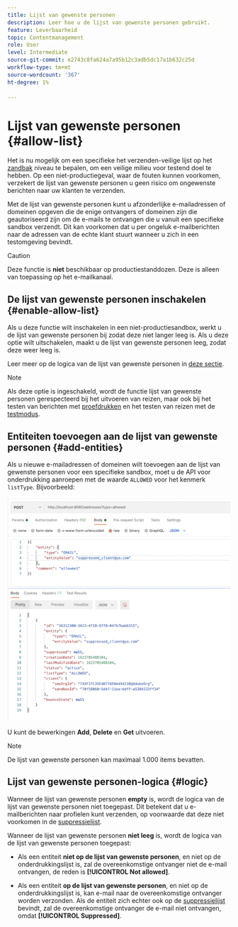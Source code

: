 ```yaml
---
title: Lijst van gewenste personen
description: Leer hoe u de lijst van gewenste personen gebruikt.
feature: Leverbaarheid
topic: Contentmanagement
role: User
level: Intermediate
source-git-commit: e2743c8fa624a7a95b12c3adb5dc17a1b632c25d
workflow-type: tm+mt
source-wordcount: '367'
ht-degree: 1%

---
```


# Lijst van gewenste personen {#allow-list}

Het is nu mogelijk om een specifieke het verzenden-veilige lijst op het [zandbak](administration/sandboxes.md) niveau te bepalen, om een veilige milieu voor testend doel te hebben. Op een niet-productiegeval, waar de fouten kunnen voorkomen, verzekert de lijst van gewenste personen u geen risico om ongewenste berichten naar uw klanten te verzenden.

Met de lijst van gewenste personen kunt u afzonderlijke e-mailadressen of domeinen opgeven die de enige ontvangers of domeinen zijn die geautoriseerd zijn om de e-mails te ontvangen die u vanuit een specifieke sandbox verzendt. Dit kan voorkomen dat u per ongeluk e-mailberichten naar de adressen van de echte klant stuurt wanneer u zich in een testomgeving bevindt.

>[!CAUTION]
>
>Deze functie is **niet** beschikbaar op productiestanddozen. Deze is alleen van toepassing op het e-mailkanaal.

## De lijst van gewenste personen inschakelen {#enable-allow-list}

Als u deze functie wilt inschakelen in een niet-productiesandbox, werkt u de lijst van gewenste personen bij zodat deze niet langer leeg is. Als u deze optie wilt uitschakelen, maakt u de lijst van gewenste personen leeg, zodat deze weer leeg is.

Leer meer op de logica van de lijst van gewenste personen in [deze sectie](#logic).

<!--
To enable the allowed list on a non-production sandbox, you need to make an Adobe API call.

* Using this API, you can also disable the feature at any time.

* You can update the allowed list before or after enabling the feature.

* The allowed list logic applies when the feature is enabled and if the allowed list is not empty. Learn more in this section (logic).
-->

>[!NOTE]
>
>Als deze optie is ingeschakeld, wordt de functie lijst van gewenste personen gerespecteerd bij het uitvoeren van reizen, maar ook bij het testen van berichten met [proefdrukken](preview.md#send-proofs) en het testen van reizen met de [testmodus](building-journeys/testing-the-journey.md).

## Entiteiten toevoegen aan de lijst van gewenste personen {#add-entities}

Als u nieuwe e-mailadressen of domeinen wilt toevoegen aan de lijst van gewenste personen voor een specifieke sandbox, moet u de API voor onderdrukking aanroepen met de waarde `ALLOWED` voor het kenmerk `listType`. Bijvoorbeeld:

![](assets/allow-list-api.png)

U kunt de bewerkingen **Add**, **Delete** en **Get** uitvoeren.

>[!NOTE]
>
>De lijst van gewenste personen kan maximaal 1.000 items bevatten.

<!--Learn more on making Adobe API calls in the [Experience Platform documentation](https://experienceleague.adobe.com/docs/experience-platform/landing/platform-apis/api-guide.html?lang=en).-->

## Lijst van gewenste personen-logica {#logic}

<!-- When the allowed list is enabled (enable-allow-list) at the sandbox level using the API call above, the following applies.-->

Wanneer de lijst van gewenste personen **empty** is, wordt de logica van de lijst van gewenste personen niet toegepast. Dit betekent dat u e-mailberichten naar profielen kunt verzenden, op voorwaarde dat deze niet voorkomen in de [suppressielijst](suppression-list.md).

Wanneer de lijst van gewenste personen **niet leeg** is, wordt de logica van de lijst van gewenste personen toegepast:

* Als een entiteit **niet op de lijst van gewenste personen**, en niet op de onderdrukkingslijst is, zal de overeenkomstige ontvanger niet de e-mail ontvangen, de reden is **[!UICONTROL Not allowed]**.

* Als een entiteit **op de lijst van gewenste personen**, en niet op de onderdrukkingslijst is, kan e-mail naar de overeenkomstige ontvanger worden verzonden. Als de entiteit zich echter ook op de [suppressielijst](suppression-list.md) bevindt, zal de overeenkomstige ontvanger de e-mail niet ontvangen, omdat **[!UICONTROL Suppressed]**.




